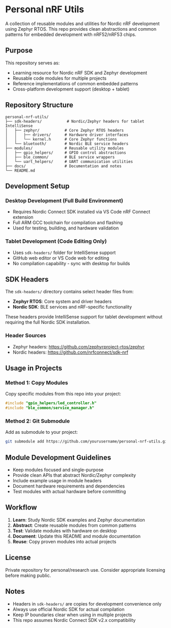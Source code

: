 # Personal nRF Utils

A collection of reusable modules and utilities for Nordic nRF development using Zephyr RTOS. This repo provides clean abstractions and common patterns for embedded development with nRF52/nRF53 chips.

## Purpose

This repository serves as:
- Learning resource for Nordic nRF SDK and Zephyr development
- Reusable code modules for multiple projects
- Reference implementations of common embedded patterns
- Cross-platform development support (desktop + tablet)

## Repository Structure

```
personal-nrf-utils/
├── sdk-headers/           # Nordic/Zephyr headers for tablet IntelliSense
│   ├── zephyr/           # Core Zephyr RTOS headers
│   │   ├── drivers/      # Hardware driver interfaces
│   │   └── kernel.h      # Core Zephyr functions
│   └── bluetooth/        # Nordic BLE service headers
├── modules/              # Reusable utility modules
│   ├── gpio_helpers/     # GPIO control abstractions
│   ├── ble_common/       # BLE service wrappers
│   └── uart_helpers/     # UART communication utilities
├── docs/                 # Documentation and notes
└── README.md
```

## Development Setup

### Desktop Development (Full Build Environment)
- Requires Nordic Connect SDK installed via VS Code nRF Connect extension
- Full ARM GCC toolchain for compilation and flashing
- Used for testing, building, and hardware validation

### Tablet Development (Code Editing Only)
- Uses `sdk-headers/` folder for IntelliSense support
- GitHub web editor or VS Code web for editing
- No compilation capability - sync with desktop for builds

## SDK Headers

The `sdk-headers/` directory contains select header files from:
- **Zephyr RTOS**: Core system and driver headers
- **Nordic SDK**: BLE services and nRF-specific functionality

These headers provide IntelliSense support for tablet development without requiring the full Nordic SDK installation.

### Header Sources
- Zephyr headers: https://github.com/zephyrproject-rtos/zephyr
- Nordic headers: https://github.com/nrfconnect/sdk-nrf

## Usage in Projects

### Method 1: Copy Modules
Copy specific modules from this repo into your project:
```c
#include "gpio_helpers/led_controller.h"
#include "ble_common/service_manager.h"
```

### Method 2: Git Submodule
Add as submodule to your project:
```bash
git submodule add https://github.com/yourusername/personal-nrf-utils.git utils
```

## Module Development Guidelines

- Keep modules focused and single-purpose
- Provide clean APIs that abstract Nordic/Zephyr complexity
- Include example usage in module headers
- Document hardware requirements and dependencies
- Test modules with actual hardware before committing

## Workflow

1. **Learn**: Study Nordic SDK examples and Zephyr documentation
2. **Abstract**: Create reusable modules from common patterns
3. **Test**: Validate modules with hardware on desktop
4. **Document**: Update this README and module documentation
5. **Reuse**: Copy proven modules into actual projects

## License

Private repository for personal/research use. Consider appropriate licensing before making public.

## Notes

- Headers in `sdk-headers/` are copies for development convenience only
- Always use official Nordic SDK for actual compilation
- Keep IP boundaries clear when using in multiple projects
- This repo assumes Nordic Connect SDK v2.x compatibility